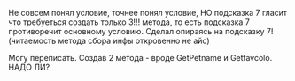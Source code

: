Не совсем понял условие, точнее понял условие, НО подсказка 7 гласит что требуеться создать только 3!!! метода,
то есть подсказка 7 противоречит основному условию. 
Сделал опираясь на подсказку 7! (читаемость метода сбора инфы откровенно не айс)

Могу переписать. Создав 2 метода - вроде GetPetname и Getfavcolo.
НАДО ЛИ?
